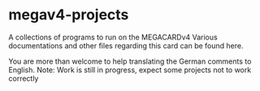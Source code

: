 # megav4-projects
A collections of programs to run on the MEGACARDv4
Various documentations and other files regarding this card can be found here.

You are more than welcome to help translating the German comments to English.
Note: Work is still in progress, expect some projects not to work correctly

